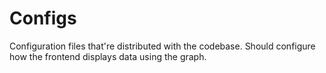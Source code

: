 
# Configs

Configuration files that're distributed with the codebase. Should configure how the
frontend displays data using the graph.
